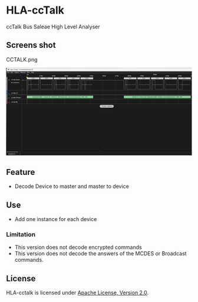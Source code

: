 # HLA-ccTalk
  ccTalk Bus Saleae High Level Analyser

## Screens shot
  CCTALK.png

  ![Screemshot](ccTalk.png)
  
## Feature
  * Decode Device to master and master to device

## Use
  * Add one instance for each device 

  ### Limitation
   * This version does not decode encrypted commands
   * This version does not decode the answers of the MCDES or Broadcast commands.


## License
  HLA-cctalk is licensed under [Apache License, Version 2.0](LICENSE).

